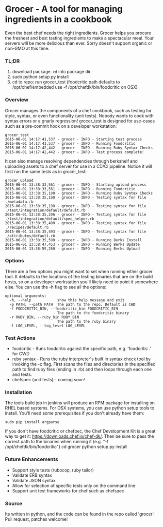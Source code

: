 # Grocer - A tool for managing ingredients in a cookbook

Even the best chef needs the right ingredients. Grocer helps you procure the freshest and best tasting ingredients to make a spectacular meal. Your servers will be more delicious than ever. Sorry doesn't support organic or non-GMO at this time.


### TL;DR

1. download package. `cd` into package dir.
2. sudo python setup.py install
3. cd to repo; run grocer_test (foodcritic path defaults to /opt/chef/embedded use -f /opt/chefdk/bin/foodcritic on OSX)

### Overview

Grocer manages the components of a chef cookbook, such as testing for style, syntax, or even functionality (unit tests). Nobody wants to cook with syntax errors or a gnarly regression!
grocer_test is designed for use-cases such as a pre-commit hook on a developer workstation:

```
grocer_test
2015-06-01 14:17:41,537 - grocer - INFO - Starting test process
2015-06-01 14:17:41,537 - grocer - INFO - Running Foodcritic
2015-06-01 14:17:42,442 - grocer - INFO - Running Ruby Syntax Checks
2015-06-01 14:17:42,442 - grocer - INFO - Test process complete!
```

It can also manage resolving dependencies through berkshelf and uploading assets to a chef server for use in a CD/CI pipeline. Notice it will first run the same tests as in grocer_test:

```
grocer_upload
2015-06-01 13:38:33,561 - grocer - INFO - Starting upload process​
2015-06-01 13:38:33,561 - grocer - INFO - Running Foodcritic
2015-06-01 13:38:35,100 - grocer - INFO - Running Ruby Syntax Checks
2015-06-01 13:38:35,100 - grocer - INFO - Testing syntax for file ./metadata.rb
2015-06-01 13:38:35,198 - grocer - INFO - Testing syntax for file ./test/integration/default/default.rb
2015-06-01 13:38:35,296 - grocer - INFO - Testing syntax for file ./test/integration/default/spec_helper.rb
2015-06-01 13:38:35,400 - grocer - INFO - Testing syntax for file ./recipes/default.rb
2015-06-01 13:38:35,493 - grocer - INFO - Testing syntax for file ./attributes/default.rb
2015-06-01 13:38:35,590 - grocer - INFO - Running Berks Install
2015-06-01 13:38:47,453 - grocer - INFO - Running Berks Update
2015-06-01 13:38:59,260 - grocer - INFO - Running Berks Upload
```

### Options

There are a few options you might want to set when running either grocer tool.
It defaults to the locations of the testing binaries that are on the build hosts,
so on a developer workstation you'll likely need to point it somewhere else.
You can use the -h flag to see all the options:

```
optional arguments:
  -h, --help            show this help message and exit
  -p PATH, --path PATH  The path to the repo. Default is CWD
  -f FOODCRITIC_BIN, --foodcritic_bin FOODCRITIC_BIN
                        The path to the foodcritic binary
  -r RUBY_BIN, --ruby_bin RUBY_BIN
                        The path to the ruby binary
  -l LOG_LEVEL, --log_level LOG_LEVEL
```


### Test Actions

* foodcritic - Runs foodcritic against the specific path, e.g. 'foodcritic .' for CWD
* ruby syntax - Runs the ruby interpreter's built in syntax check tool by invoking the -c flag. First scans the files and directories in the specified path to find ruby files (ending in .rb) and then loops through each one and tests.
* chefspec (unit tests) - coming soon!

### Installation

The tools build job in jenkins will produce an RPM package for installing on RHEL based systems. For OSX systems, you can use python setup tools to install. You'll need some prerequisites if you don't already have them:

```
sudo pip install argparse
```

If you don't have foodcritic or chefpec, the Chef Development Kit is a great way to get it: https://downloads.chef.io/chef-dk/. Then be sure to pass the correct path to the binaries when running it (e.g. "-f /opt/chefdk/bin/foodcritic")
cd grocer
python setup.py install

### Future Enhancements

* Support style tests (rubocop, ruby tailor)
* Validate ERB syntax
* Validate JSON syntax
* Allow for selection of specific tests only on the command line
* Support unit test frameworks for chef such as chefspec

### Source

Its written in python, and the code can be found in the repo called 'grocer'. Pull request, patches welcome!
